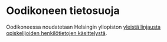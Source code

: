 # Oodikoneen tietosuoja

Oodikoneessa noudatetaan Helsingin yliopiston [yleistä linjausta opiskelijoiden henkilötietojen käsittelystä](https://www.helsinki.fi/fi/tutustu-meihin/tietosuoja#opiskelijoiden-henkil-tietojen-k-sittely--title).
